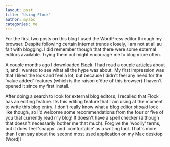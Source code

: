 ```yaml
---
layout: post
title: "Using Flock"
author: myabc
categories: me
---
```



For the first two posts on this blog I used the WordPress editor through my browser. Despite following certain Internet trends closely, I am not at all au fait with blogging. I did remember though that there were some external editors available. Trying them out might encourage me to blog more often.

A couple months ago I downloaded <a href="http://www.flock.com">Flock</a>. I had read a couple <a href="http://news.bbc.co.uk/1/hi/technology/4406204.stm">articles</a> about it, and I wanted to see what all the hype was about. My first impression was that I liked the look and feel a lot, but because I didn't feel any need for the 'value added' features (which is the raison d'être of this browser) I haven't opened it since my first install.

After doing a search to look for external blog editors, I recalled that Flock has an editing feature. Its this editing feature that I am using at the moment to write this blog entry. I don't really know what a blog editor <em>should</em> look like though, so I'd welcome some recommendations from the four or five of you that currently read my blog! It doesn't have a spell checker (although that doesn't necessarily bother me that much). Forgive the 'woolly' terms, but it does feel 'snappy' and 'comfortable' as a writing tool. That's more than I can say about the second most used application on my Mac desktop (Word)!
